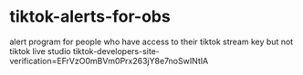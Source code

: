 # tiktok-alerts-for-obs
alert program for people who have access to their tiktok stream key but not tiktok live studio
tiktok-developers-site-verification=EFrVzO0mBVm0Prx263jY8e7noSwINtIA
